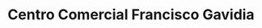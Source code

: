 ---
title: "Centro Comercial Francisco Gavidia"
url: /san-salvador/centro-comercial-francisco-gavidia/
shop: Einkaufszentrum
---